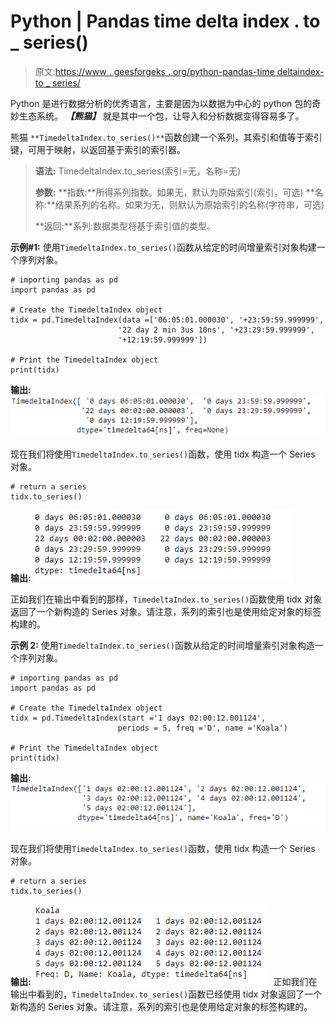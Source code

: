 # Python | Pandas time delta index . to _ series()

> 原文:[https://www . geesforgeks . org/python-pandas-time deltaindex-to _ series/](https://www.geeksforgeeks.org/python-pandas-timedeltaindex-to_series/)

Python 是进行数据分析的优秀语言，主要是因为以数据为中心的 python 包的奇妙生态系统。 ***【熊猫】*** 就是其中一个包，让导入和分析数据变得容易多了。

熊猫 `**TimedeltaIndex.to_series()**`函数创建一个系列，其索引和值等于索引键，可用于映射，以返回基于索引的索引器。

> **语法:** TimedeltaIndex.to_series(索引=无，名称=无)
> 
> **参数:**
> **指数:**所得系列指数。如果无，默认为原始索引(索引，可选)
> **名称:**结果系列的名称。如果为无，则默认为原始索引的名称(字符串，可选)
> 
> **返回:**系列:数据类型将基于索引值的类型。

**示例#1:** 使用`TimedeltaIndex.to_series()`函数从给定的时间增量索引对象构建一个序列对象。

```
# importing pandas as pd
import pandas as pd

# Create the TimedeltaIndex object
tidx = pd.TimedeltaIndex(data =['06:05:01.000030', '+23:59:59.999999',
                        '22 day 2 min 3us 10ns', '+23:29:59.999999',
                        '+12:19:59.999999'])

# Print the TimedeltaIndex object
print(tidx)
```

**输出:**
![](img/708240dfe9aedf867ac5c12c98b02393.png)

现在我们将使用`TimedeltaIndex.to_series()`函数，使用 tidx 构造一个 Series 对象。

```
# return a series
tidx.to_series()
```

**输出:**
![](img/816d97fda172cec4e659c339bb9c39f8.png)

正如我们在输出中看到的那样，`TimedeltaIndex.to_series()`函数使用 tidx 对象返回了一个新构造的 Series 对象。请注意，系列的索引也是使用给定对象的标签构建的。

**示例 2:** 使用`TimedeltaIndex.to_series()`函数从给定的时间增量索引对象构造一个序列对象。

```
# importing pandas as pd
import pandas as pd

# Create the TimedeltaIndex object
tidx = pd.TimedeltaIndex(start ='1 days 02:00:12.001124',
                        periods = 5, freq ='D', name ='Koala')

# Print the TimedeltaIndex object
print(tidx)
```

**输出:**
![](img/4b1498214e3c6e8c3ca75b1dc780223c.png)

现在我们将使用`TimedeltaIndex.to_series()`函数，使用 tidx 构造一个 Series 对象。

```
# return a series
tidx.to_series()
```

**输出:**
![](img/0649a66986f4e9db5d0039137fc22a3a.png)
正如我们在输出中看到的，`TimedeltaIndex.to_series()`函数已经使用 tidx 对象返回了一个新构造的 Series 对象。请注意，系列的索引也是使用给定对象的标签构建的。